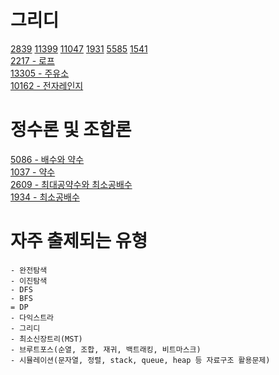 # 그리디
[2839](https://www.acmicpc.net/problem/2839) [11399](https://www.acmicpc.net/problem/11399) [11047](https://www.acmicpc.net/problem/11047) [1931](https://www.acmicpc.net/problem/1931) [5585](https://www.acmicpc.net/problem/5585) [1541](https://www.acmicpc.net/problem/1541)  
[2217 - 로프](https://www.acmicpc.net/problem/2217)  
[13305 - 주유소](https://www.acmicpc.net/problem/13305)  
[10162 - 전자레인지](https://www.acmicpc.net/problem/10162)  

# 정수론 및 조합론
[5086 - 배수와 약수](https://www.acmicpc.net/problem/5086)  
[1037 - 약수](https://www.acmicpc.net/problem/1037)  
[2609 - 최대공약수와 최소공배수](https://www.acmicpc.net/problem/2609)  
[1934 - 최소공배수](https://www.acmicpc.net/problem/1934)  

# 자주 출제되는 유형
~~~
- 완전탐색
- 이진탐색
- DFS
- BFS
= DP
- 다익스트라
- 그리디
- 최소신장트리(MST)
- 브루트포스(순열, 조합, 재귀, 백트래킹, 비트마스크)
- 시뮬레이션(문자열, 정렬, stack, queue, heap 등 자료구조 활용문제)
~~~
